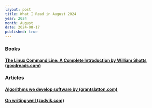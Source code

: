 ```yaml
---
layout: post
title: What I Read in August 2024
year: 2024
month: August
date: 2024-08-17
published: true
---
```


### Books

#### [The Linux Command Line: A Complete Introduction by William Shotts (goodreads.com)](https://www.goodreads.com/book/show/11724436-the-linux-command-line)

### Articles

#### [Algorithms we develop software by (grantslatton.com)](https://grantslatton.com/software-pathfinding)

#### [On writing well (zodvik.com)](https://zodvik.com/posts/on-writing-well)






